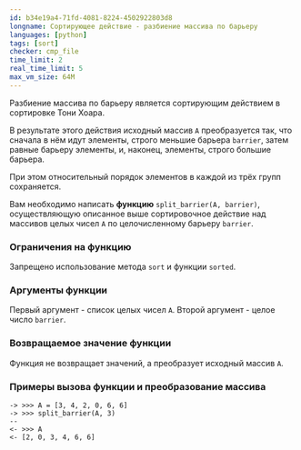 ```yaml
---
id: b34e19a4-71fd-4081-8224-4502922803d8
longname: Сортирующее действие - разбиение массива по барьеру
languages: [python]
tags: [sort]
checker: cmp_file
time_limit: 2
real_time_limit: 5
max_vm_size: 64M
---
```


Разбиение массива по барьеру является сортирующим действием в сортировке Тони Хоара.

В результате этого действия исходный массив `A` преобразуется так, что сначала в нём идут элементы, строго меньшие барьера `barrier`, затем равные барьеру элементы, и, наконец, элементы, строго большие барьера.

При этом относительный порядок элементов в каждой из трёх групп сохраняется.

Вам необходимо написать **функцию** `split_barrier(A, barrier)`, осуществляющую описанное выше сортировочное действие над массивов целых чисел `A` по целочисленному барьеру `barrier`.

### Ограничения на функцию

Запрещено использование метода `sort` и функции `sorted`.

### Аргументы функции

Первый аргумент - список целых чисел `A`.
Второй аргумент - целое число `barrier`.

### Возвращаемое значение функции

Функция не возвращает значений, а преобразует исходный массив `A`.

### Примеры вызова функции и преобразование массива

``` 
-> >>> A = [3, 4, 2, 0, 6, 6]
-> >>> split_barrier(A, 3)
--
<- >>> A
<- [2, 0, 3, 4, 6, 6]
```
